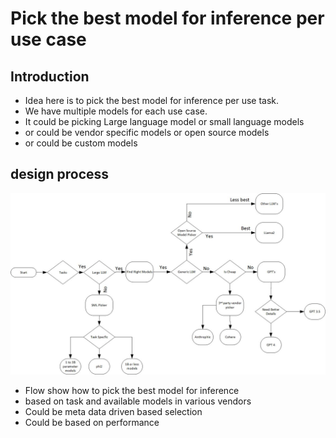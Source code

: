 # Pick the best model for inference per use case

## Introduction

- Idea here is to pick the best model for inference per use task.
- We have multiple models for each use case.
- It could be picking Large language model or small language models
- or could be vendor specific models or open source models
- or could be custom models

## design process

![info](https://github.com/balakreshnan/Samples2024/blob/main/LLMArch/images/modelroutingarch1.jpg 'RagChat')

- Flow show how to pick the best model for inference
- based on task and available models in various vendors
- Could be meta data driven based selection
- Could be based on performance